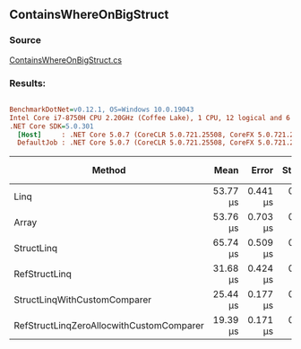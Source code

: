 ﻿## ContainsWhereOnBigStruct

### Source
[ContainsWhereOnBigStruct.cs](../../src/StructLinq.Benchmark/ContainsWhereOnBigStruct.cs)

### Results:
``` ini

BenchmarkDotNet=v0.12.1, OS=Windows 10.0.19043
Intel Core i7-8750H CPU 2.20GHz (Coffee Lake), 1 CPU, 12 logical and 6 physical cores
.NET Core SDK=5.0.301
  [Host]     : .NET Core 5.0.7 (CoreCLR 5.0.721.25508, CoreFX 5.0.721.25508), X64 RyuJIT
  DefaultJob : .NET Core 5.0.7 (CoreCLR 5.0.721.25508, CoreFX 5.0.721.25508), X64 RyuJIT


```
|                                   Method |     Mean |    Error |   StdDev | Ratio | RatioSD | Gen 0 | Gen 1 | Gen 2 | Allocated |
|----------------------------------------- |---------:|---------:|---------:|------:|--------:|------:|------:|------:|----------:|
|                                     Linq | 53.77 μs | 0.441 μs | 0.412 μs |  1.00 |    0.00 |     - |     - |     - |      80 B |
|                                    Array | 53.76 μs | 0.703 μs | 0.658 μs |  1.00 |    0.02 |     - |     - |     - |      80 B |
|                               StructLinq | 65.74 μs | 0.509 μs | 0.476 μs |  1.22 |    0.01 |     - |     - |     - |         - |
|                            RefStructLinq | 31.68 μs | 0.424 μs | 0.397 μs |  0.59 |    0.01 |     - |     - |     - |         - |
|             StructLinqWithCustomComparer | 25.44 μs | 0.177 μs | 0.166 μs |  0.47 |    0.00 |     - |     - |     - |         - |
| RefStructLinqZeroAllocwithCustomComparer | 19.39 μs | 0.171 μs | 0.159 μs |  0.36 |    0.00 |     - |     - |     - |         - |
